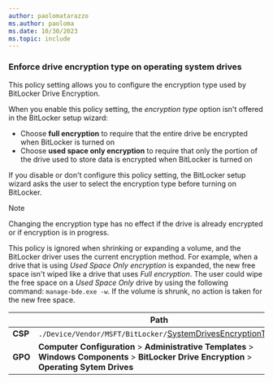 ```yaml
---
author: paolomatarazzo
ms.author: paoloma
ms.date: 10/30/2023
ms.topic: include
---
```


### Enforce drive encryption type on operating system drives

This policy setting allows you to configure the encryption type used by BitLocker Drive Encryption.

When you enable this policy setting, the *encryption type* option isn't offered in the BitLocker setup wizard:

- Choose **full encryption** to require that the entire drive be encrypted when BitLocker is turned on
- Choose **used space only encryption** to require that only the portion of the drive used to store data is encrypted when BitLocker is turned on

If you disable or don't configure this policy setting, the BitLocker setup wizard asks the user to select the encryption type before turning on BitLocker.

> [!NOTE]
> Changing the encryption type has no effect if the drive is already encrypted or if encryption is in progress.
>
> This policy is ignored when shrinking or expanding a volume, and the BitLocker driver uses the current encryption method. For example, when a drive that is using *Used Space Only encryption* is expanded, the new free space isn't wiped like a drive that uses *Full encryption*. The user could wipe the free space on a *Used Space Only* drive by using the following command: `manage-bde.exe -w`. If the volume is shrunk, no action is taken for the new free space.

|  | Path |
|--|--|
| **CSP** | `./Device/Vendor/MSFT/BitLocker/`[SystemDrivesEncryptionType](/windows/client-management/mdm/bitlocker-csp#systemdrivesencryptiontype) |
| **GPO** | **Computer Configuration** > **Administrative Templates** > **Windows Components** > **BitLocker Drive Encryption** > **Operating Sytem Drives** |
